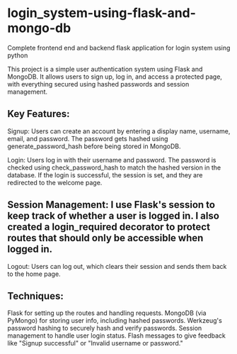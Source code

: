 # login_system-using-flask-and-mongo-db
Complete frontend end and  backend flask application for login system using python

This project is a simple user authentication system using Flask and MongoDB. It allows users to sign up, log in, and access a protected page, with everything secured using hashed passwords and session management.

## Key Features:
Signup: Users can create an account by entering a display name, username, email, and password. The password gets hashed using generate_password_hash before being stored in MongoDB.

Login: Users log in with their username and password. The password is checked using check_password_hash to match the hashed version in the database. If the login is successful, the session is set, and they are redirected to the welcome page.

## Session Management: I use Flask's session to keep track of whether a user is logged in. I also created a login_required decorator to protect routes that should only be accessible when logged in.

Logout: Users can log out, which clears their session and sends them back to the home page.

## Techniques:
Flask for setting up the routes and handling requests.
MongoDB (via PyMongo) for storing user info, including hashed passwords.
Werkzeug's password hashing to securely hash and verify passwords.
Session management to handle user login status.
Flash messages to give feedback like "Signup successful" or "Invalid username or password."
